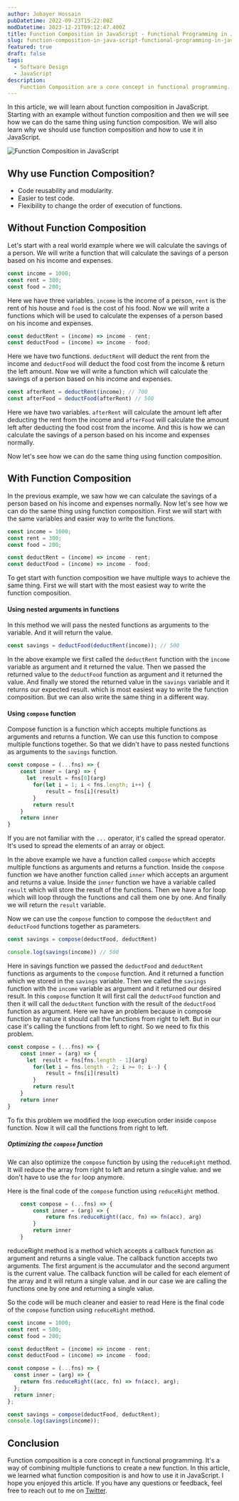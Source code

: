 ```yaml
---
author: Jobayer Hossain
pubDatetime: 2022-09-23T15:22:00Z
modDatetime: 2023-12-21T09:12:47.400Z
title: Function Composition in JavaScript - Functional Programming in JavaScript
slug: function-composition-in-java-script-functional-programming-in-java-script
featured: true
draft: false
tags:
  - Software Design
  - JavaScript
description:
    Function Composition are a core concept in functional programming. Learn what they are and how to use them in JavaScript.
---
```



In this article, we will learn about function composition in JavaScript. Starting with an example without function composition and then we will see how we can do the same thing using function composition. We will also learn why we should use function composition and how to use it in JavaScript.

![Function Composition in JavaScript](/content/function-composition.png)

## Why use Function Composition?

- Code reusability and modularity.
- Easier to test code.
- Flexibility to change the order of execution of functions.

## Without Function Composition

Let's start with a real world example where we will calculate the savings of a person. We will write a function that will calculate the savings of a person based on his income and expenses.

```js
const income = 1000;
const rent = 300;
const food = 200;
```

Here we have three variables. `income` is the income of a person, `rent` is the rent of his house and `food` is the cost of his food. Now we will write a functions which will be used to calculate the expenses of a person based on his income and expenses.

```js
const deductRent = (income) => income - rent;
const deductFood = (income) => income - food;
```

Here we have two functions. `deductRent` will deduct the rent from the income and `deductFood` will deduct the food cost from the income & return the left amount. Now we will write a function which will calculate the savings of a person based on his income and expenses.

```js
const afterRent = deductRent(income); // 700
const afterFood = deductFood(afterRent) // 500
```

Here we have two variables. `afterRent` will calculate the amount left after deducting the rent from the income and `afterFood` will calculate the amount left after deducting the food cost from the income. And this is how we can calculate the savings of a person based on his income and expenses normally.

Now let's see how we can do the same thing using function composition.

## With Function Composition

In the previous example, we saw how we can calculate the savings of a person based on his income and expenses normally. Now let's see how we can do the same thing using function composition. First we will start with the same variables and easier way to write the functions.

```js
const income = 1000;
const rent = 300;
const food = 200;
```

```js
const deductRent = (income) => income - rent;
const deductFood = (income) => income - food;
```

To get start with function composition we have multiple ways to achieve the same thing. First we will start with the most easiest way to write the function composition.

#### Using nested arguments in functions

In this method we will pass the nested functions as arguments to the variable. And it will return the value.

```js
const savings = deductFood(deductRent(income)); // 500
```

In the above example we first called the `deductRent` function with the `income` variable as argument and it returned the value. Then we passed the returned value to the `deductFood` function as argument and it returned the value. And finally we stored the returned value in the `savings` variable and it returns our expected result. which is most easiest way to write the function composition. But we can also write the same thing in a different way.

#### Using `compose` function

Compose function is a function which accepts multiple functions as arguments and returns a function. We can use this function to compose multiple functions together. So that we didn't have to pass nested functions as arguments to the `savings` function.

```js
const compose = (...fns) => {
    const inner = (arg) => {
      let  result = fns[0](arg)
        for(let i = 1; i < fns.length; i++) {
            result = fns[i](result)
        }
        return result
    }
    return inner
}
```

If you are not familiar with the `...` operator, it's called the spread operator. It's used to spread the elements of an array or object.

In the above example we have a function called `compose` which accepts multiple functions as arguments and returns a function. Inside the `compose` function we have another function called `inner` which accepts an argument and returns a value. Inside the `inner` function we have a variable called `result` which will store the result of the functions. Then we have a for loop which will loop through the functions and call them one by one. And finally we will return the `result` variable.

Now we can use the `compose` function to compose the `deductRent` and `deductFood` functions together as parameters.

```js
const savings = compose(deductFood, deductRent)

console.log(savings(income)) // 500
```

Here in savings function we passed the `deductFood` and `deductRent` functions as arguments to the `compose` function. And it returned a function which we stored in the `savings` variable. Then we called the `savings` function with the `income` variable as argument and it returned our desired result. In this `compose` function It will first call the `deductFood` function and then it will call the `deductRent` function with the result of the `deductFood` function as argument. Here we have an problem because in compose function by nature it should call the functions from right to left. But in our case it's calling the functions from left to right. So we need to fix this problem.

```js
const compose = (...fns) => {
    const inner = (arg) => {
      let  result = fns[fns.length - 1](arg)
        for(let i = fns.length - 2; i >= 0; i--) {
            result = fns[i](result)
        }
        return result
    }
    return inner
}
```

To fix this problem we modified the loop execution order inside `compose` function. Now it will call the functions from right to left.

##### Optimizing the `compose` function

We can also optimize the `compose` function by using the `reduceRight` method. It will reduce the array from right to left and return a single value. and we don't have to use the `for` loop anymore.

Here is the final code of the `compose` function using `reduceRight` method.

```js
    const compose = (...fns) => {
        const inner = (arg) => {
            return fns.reduceRight((acc, fn) => fn(acc), arg)
        }
        return inner
    }
```

reduceRight method is a method which accepts a callback function as argument and returns a single value. The callback function accepts two arguments. The first argument is the accumulator and the second argument is the current value. The callback function will be called for each element of the array and it will return a single value. and in our case we are calling the functions one by one and returning a single value.

So the code will be much cleaner and easier to read Here is the final code of the `compose` function using `reduceRight` method.

```js
const income = 1000;
const rent = 500;
const food = 200;

const deductRent = (income) => income - rent;
const deductFood = (income) => income - food;

const compose = (...fns) => {
  const inner = (arg) => {
    return fns.reduceRight((acc, fn) => fn(acc), arg);
  };
  return inner;
};

const savings = compose(deductFood, deductRent);
console.log(savings(income));
```

## Conclusion

Function composition is a core concept in functional programming. It's a way of combining multiple functions to create a new function. In this article, we learned what function composition is and how to use it in JavaScript. I hope you enjoyed this article. If you have any questions or feedback, feel free to reach out to me on [Twitter](https://twitter.com/jobayerdev).
